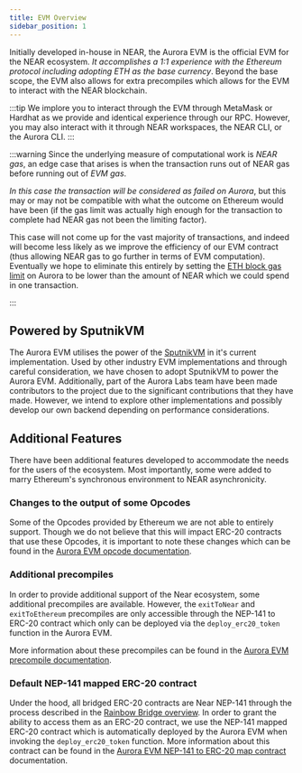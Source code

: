 ```yaml
---
title: EVM Overview
sidebar_position: 1
---
```


Initially developed in-house in NEAR, the Aurora EVM is the official EVM for the
NEAR ecosystem. _It accomplishes a 1:1 experience with the Ethereum protocol
including adopting ETH as the base currency_. Beyond the base scope, the EVM also allows
for extra precompiles which allows for the EVM to interact with the NEAR blockchain.

:::tip
We implore you to interact through the EVM through MetaMask or Hardhat as we provide
and identical experience through our RPC. However, you may also interact with it through NEAR
workspaces, the NEAR CLI, or the Aurora CLI.
:::

:::warning
Since the underlying measure of computational work is _NEAR gas_, an edge case that arises is when
the transaction runs out of NEAR gas before running out of _EVM gas_.

_In this case the transaction will be considered as failed on Aurora_, but this may or may not be
compatible with what the outcome on Ethereum would have been (if the gas limit was actually high
enough for the transaction to complete had NEAR gas not been the limiting factor).

This case will not come up for the vast majority of transactions, and indeed will become
less likely as we improve the efficiency of our EVM contract (thus allowing NEAR gas to go further
in terms of EVM computation). Eventually we hope to eliminate this entirely by setting
the [ETH block gas limit] on Aurora to be lower than the amount of NEAR which we could spend in one
transaction.

[ETH block gas limit]: https://ethereum.org/en/developers/docs/blocks/#block-size
:::

## Powered by SputnikVM 

The Aurora EVM utilises the power of the [SputnikVM] in it's current implementation. Used by other
industry EVM implementations and through careful consideration, we have chosen to adopt SputnikVM
to power the Aurora EVM. Additionally, part of the Aurora Labs team have been made contributors to 
the project due to the significant contributions that they have made. However, we intend to explore 
other implementations and possibly develop our own backend depending on performance considerations.

[SputnikVM]: https://github.com/rust-blockchain/evm

## Additional Features

There have been additional features developed to accommodate the needs for the users of the
ecosystem. Most importantly, some were added to marry Ethereum's synchronous environment to NEAR
asynchronicity.

### Changes to the output of some Opcodes

Some of the Opcodes provided by Ethereum we are not able to entirely support. Though we do not
believe that this will impact ERC-20 contracts that use these Opcodes, it is important to note these
changes which can be found in the [Aurora EVM opcode documentation].

[Aurora EVM opcode documentation]: ./opcodes.md

### Additional precompiles

In order to provide additional support of the Near ecosystem, some additional precompiles are 
available. However, the `exitToNear` and `exitToEthereum` precompiles are only accessible through 
the NEP-141 to ERC-20 contract which only can be deployed via the `deploy_erc20_token` function in
the Aurora EVM.

More information about these precompiles can be found in the [Aurora EVM precompile documentation].

[Aurora EVM precompile documentation]: ./precompiles.md

### Default NEP-141 mapped ERC-20 contract

Under the hood, all bridged ERC-20 contracts are Near NEP-141 through the process described in the
[Rainbow Bridge overview]. In order to grant the ability to access them as an ERC-20 contract, we 
use the NEP-141 mapped ERC-20 contract which is automatically deployed by the Aurora EVM when
invoking the `deploy_erc20_token` function. More information about this contract can be found in
the [Aurora EVM NEP-141 to ERC-20 map contract] documentation.

[Rainbow Bridge Overview]: ../bridge/bridge-overview.md
[Aurora EVM NEP-141 to ERC-20 map contract]: ./nep-141-mapped-erc-20.md
